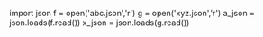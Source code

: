 import json
f = open('abc.json','r')
g = open('xyz.json','r')
a_json = json.loads(f.read())
x_json = json.loads(g.read())

